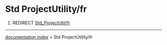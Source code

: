 # Std ProjectUtility/fr
1.  REDIRECT [Std\_ProjectUtil/fr](Std_ProjectUtil/fr.md)

---
[documentation index](../README.md) > Std ProjectUtility/fr
